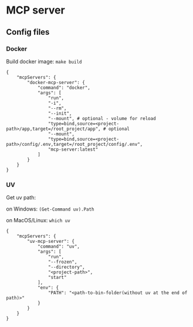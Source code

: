 # MCP server

## Config files

### Docker

Build docker image:
```make build```
```
{
    "mcpServers": {
        "docker-mcp-server": {
            "command": "docker",
            "args": [
                "run",
                "-i",
                "--rm",
                "--init",
                "--mount", # optional - volume for reload
                "type=bind,source=<project-path>/app,target=/root_project/app", # optional
                "--mount",
                "type=bind,source=<project-path>/config/.env,target=/root_project/config/.env",
                "mcp-server:latest"
            ]
        }
    }
}
```

### UV

Get uv path:

on Windows:
```(Get-Command uv).Path```

on MacOS/Linux:
```which uv```
```
{
    "mcpServers": {
        "uv-mcp-server": {
            "command": "uv",
            "args": [
                "run",
                "--frozen",
                "--directory",
                "<project-path>",
                "start"
            ],
            "env": {
                "PATH": "<path-to-bin-folder(without uv at the end of path)>"
            }
        }
    }
}
```
